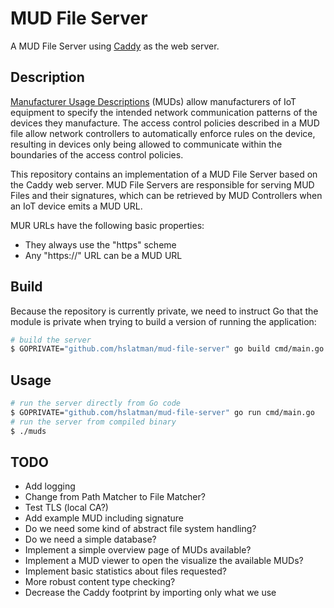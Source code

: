 # MUD File Server

A MUD File Server using [Caddy](https://caddyserver.com/) as the web server.

## Description

[Manufacturer Usage Descriptions](https://www.rfc-editor.org/rfc/rfc8520) (MUDs) allow manufacturers of IoT equipment to specify the intended network communication patterns of the devices they manufacture. 
The access control policies described in a MUD file allow network controllers to automatically enforce rules on the device, resulting in devices only being allowed to communicate within the boundaries of the access control policies.

This repository contains an implementation of a MUD File Server based on the Caddy web server.
MUD File Servers are responsible for serving MUD Files and their signatures, which can be retrieved by MUD Controllers when an IoT device emits a MUD URL.

MUR URLs have the following basic properties:

* They always use the "https" scheme
* Any "https://" URL can be a MUD URL

## Build

Because the repository is currently private, we need to instruct Go that the module is private when trying to build a version of running the application:

```bash
# build the server 
$ GOPRIVATE="github.com/hslatman/mud-file-server" go build cmd/main.go -o muds
```

## Usage

```bash
# run the server directly from Go code
$ GOPRIVATE="github.com/hslatman/mud-file-server" go run cmd/main.go
# run the server from compiled binary
$ ./muds
```

## TODO

* Add logging
* Change from Path Matcher to File Matcher?
* Test TLS (local CA?)
* Add example MUD including signature
* Do we need some kind of abstract file system handling?
* Do we need a simple database?
* Implement a simple overview page of MUDs available?
* Implement a MUD viewer to open the visualize the available MUDs?
* Implement basic statistics about files requested?
* More robust content type checking?
* Decrease the Caddy footprint by importing only what we use
